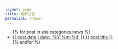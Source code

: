 ```yaml
---
layout: page
title: 最新公告
permalink: /news/
---
```


<ul>
  {% for post in site.categories.news %}
  <li><a href="{{ post.url }}">{{ post.date | date: '%Y-%m-%d' }} {{ post.title }}</a></li>
  {% endfor %}
</ul>
